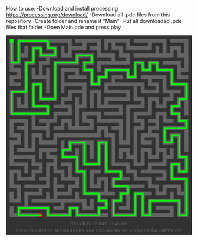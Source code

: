 How to use:
-Download and install processing https://processing.org/download/
-Download all .pde files from this repository
-Create folder and rename it "Main"
-Put all downloaded .pde files that folder
-Open Main.pde and press play

![](https://github.com/MikkoKur/ProcessingSketches/blob/master/MazeGeneratorAndSolver/Pic.png)
